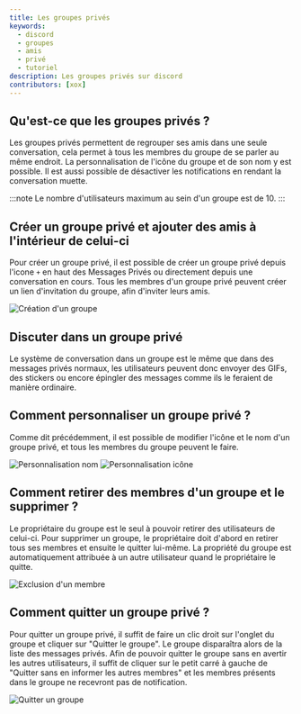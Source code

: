```yaml
---
title: Les groupes privés
keywords:
  - discord
  - groupes
  - amis
  - privé
  - tutoriel
description: Les groupes privés sur discord
contributors: [xox]
---
```

## Qu'est-ce que les groupes privés ?
Les groupes privés permettent de regrouper ses amis dans une seule conversation, cela permet à tous les membres du groupe de se parler au même endroit. La personnalisation de l'icône du groupe et de son nom y est possible. Il est aussi possible de désactiver les notifications en rendant la conversation muette. 

:::note
Le nombre d'utilisateurs maximum au sein d'un groupe est de 10.
:::

## Créer un groupe privé et ajouter des amis à l'intérieur de celui-ci 
Pour créer un groupe privé, il est possible de créer un groupe privé depuis l'icone `+` en haut des Messages Privés ou directement depuis une conversation en cours. Tous les membres d'un groupe privé peuvent créer un lien d'invitation du groupe, afin d'inviter leurs amis. 

![Création d'un groupe](https://i.dfr.gg/Oq7.png)

## Discuter dans un groupe privé
Le système de conversation dans un groupe est le même que dans des messages privés normaux, les utilisateurs peuvent donc envoyer des GIFs, des stickers ou encore épingler des messages comme ils le feraient de manière ordinaire.

## Comment personnaliser un groupe privé ?
Comme dit précédemment, il est possible de modifier l'icône et le nom d'un groupe privé, et tous les membres du groupe peuvent le faire.

![Personnalisation nom](https://i.dfr.gg/nVW.png)
![Personnalisation icône](https://i.dfr.gg/abO.png)

## Comment retirer des membres d'un groupe et le supprimer ?
Le propriétaire du groupe est le seul à pouvoir retirer des utilisateurs de celui-ci. Pour supprimer un groupe, le propriétaire doit d'abord en retirer tous ses membres et ensuite le quitter lui-même. La propriété du groupe est automatiquement attribuée à un autre utilisateur quand le propriétaire le quitte.

![Exclusion d'un membre](https://i.dfr.gg/GpI.png)

## Comment quitter un groupe privé ?
Pour quitter un groupe privé, il suffit de faire un clic droit sur l'onglet du groupe et cliquer sur "Quitter le groupe". Le groupe disparaîtra alors de la liste des messages privés. Afin de pouvoir quitter le groupe sans en avertir les autres utilisateurs, il suffit de cliquer sur le petit carré à gauche de "Quitter sans en informer les autres membres" et les membres présents dans le groupe ne recevront pas de notification.

![Quitter un groupe](https://i.dfr.gg/yLO.png)

